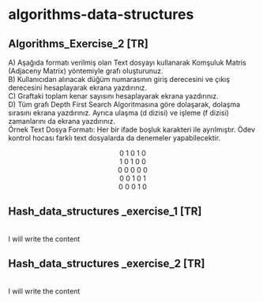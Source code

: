 # algorithms-data-structures
<h2>Algorithms_Exercise_2 [TR]</h2>
<p>
A) Aşağıda formatı verilmiş olan Text dosyayı kullanarak Komşuluk Matris (Adjaceny
Matrix) yöntemiyle grafı oluşturunuz.<br>
B) Kullanıcıdan alınacak düğüm numarasının giriş derecesini ve çıkış derecesini
hesaplayarak ekrana yazdırınız.<br>
C) Graftaki toplam kenar sayısını hesaplayarak ekrana yazdırınız.<br>
D) Tüm grafı Depth First Search Algoritmasına göre dolaşarak, dolaşma sırasını ekrana
yazdırınız. Ayrıca ulaşma (d dizisi) ve işleme (f dizisi) zamanlarını da ekrana yazdırınız.<br>
Örnek Text Dosya Formatı: Her bir ifade boşluk karakteri ile ayrılmıştır. Ödev kontrol hocası
farklı text dosyalarda da denemeler yapabilecektir.</p>
<div align="center"><p>
0 1 0 1 0<br>
1 0 1 0 0<br>
0 0 0 0 0<br>
0 0 1 0 1<br>
0 0 0 1 0<br>
</p> </div>


<h2>Hash_data_structures _exercise_1 [TR]</h2>
<br>I will write the content</br>
<h2>Hash_data_structures _exercise_2 [TR]</h2>
<br>I will write the content</br>
